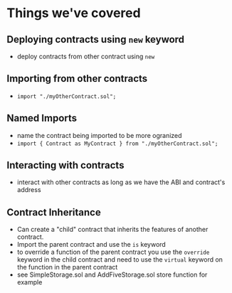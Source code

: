 # Things we've covered

## Deploying contracts using `new` keyword
- deploy contracts from other contract using `new`

## Importing from other contracts
- `import "./myOtherContract.sol";`

## Named Imports
- name the contract being imported to be more ogranized
 - `import { Contract as MyContract } from "./myOtherContract.sol";`

 ## Interacting with contracts
- interact with other contracts as long as we have the ABI and contract's address
 
 ## Contract Inheritance
- Can create a "child" contract that inherits the features of another contract. 
- Import the parent contract and use the `is` keyword
 - to override a function of the parent contract you use the `override` keyword in the child contract and need to use the `virtual` keyword on the function in the parent contract
  - see SimpleStorage.sol and AddFiveStorage.sol store function for example